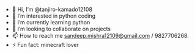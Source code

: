- 👋 Hi, I’m @tanjiro-kamado12108
- 👀 I’m interested in python coding
- 🌱 I’m currently learning python
- 💞️ I’m looking to collaborate on projects
- 📫 How to reach me sandeep.mishra12109@gmail.com / 9827706268.
- ⚡ Fun fact: minecraft lover
<!---
tanjiro-kamado12108/tanjiro-kamado12108 is a ✨ special ✨ repository because its `README.md` (this file) appears on your GitHub profile.
You can click the Preview link to take a look at your changes.
--->
